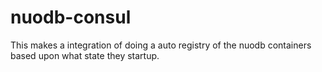 # nuodb-consul
This makes a integration of doing a auto registry of the nuodb containers based upon what state they startup.
